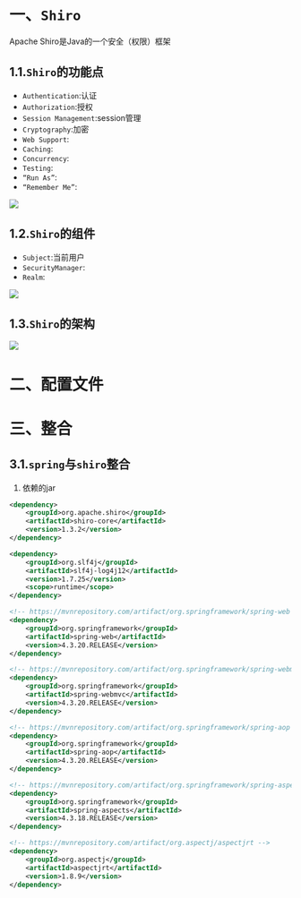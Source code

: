 # 一、`Shiro`

Apache Shiro是Java的一个安全（权限）框架

## 1.1.`Shiro`的功能点

- `Authentication`:认证
- `Authorization`:授权
- `Session Management`:session管理
- `Cryptography`:加密
- `Web Support`:
- `Caching`:
- `Concurrency`:
- `Testing`:
- `“Run As”`:
- `“Remember Me”`:

![](E:\typora\images\ShiroFeatures.png)

## 1.2.`Shiro`的组件

- `Subject`:当前用户
- `SecurityManager`:
- `Realm`:

![](E:\typora\images\ShiroBasicArchitecture.png)

## 1.3.`Shiro`的架构

![](E:\typora\images\ShiroArchitecture.png)





# 二、配置文件



# 三、整合

## 3.1.`spring`与`shiro`整合

1. 依赖的jar 

```xml
<dependency>
    <groupId>org.apache.shiro</groupId>
    <artifactId>shiro-core</artifactId>
    <version>1.3.2</version>
</dependency>

<dependency>
    <groupId>org.slf4j</groupId>
    <artifactId>slf4j-log4j12</artifactId>
    <version>1.7.25</version>
    <scope>runtime</scope>
</dependency>

<!-- https://mvnrepository.com/artifact/org.springframework/spring-web -->
<dependency>
    <groupId>org.springframework</groupId>
    <artifactId>spring-web</artifactId>
    <version>4.3.20.RELEASE</version>
</dependency>

<!-- https://mvnrepository.com/artifact/org.springframework/spring-webmvc -->
<dependency>
    <groupId>org.springframework</groupId>
    <artifactId>spring-webmvc</artifactId>
    <version>4.3.20.RELEASE</version>
</dependency>

<!-- https://mvnrepository.com/artifact/org.springframework/spring-aop -->
<dependency>
    <groupId>org.springframework</groupId>
    <artifactId>spring-aop</artifactId>
    <version>4.3.20.RELEASE</version>
</dependency>

<!-- https://mvnrepository.com/artifact/org.springframework/spring-aspects -->
<dependency>
    <groupId>org.springframework</groupId>
    <artifactId>spring-aspects</artifactId>
    <version>4.3.18.RELEASE</version>
</dependency>

<!-- https://mvnrepository.com/artifact/org.aspectj/aspectjrt -->
<dependency>
    <groupId>org.aspectj</groupId>
    <artifactId>aspectjrt</artifactId>
    <version>1.8.9</version>
</dependency>
```



